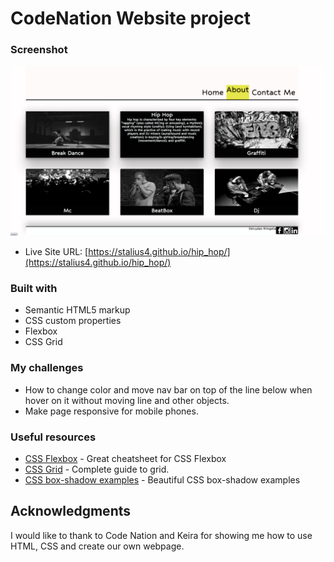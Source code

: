 # CodeNation Website project






### Screenshot

![](./screenshot.png)


- Live Site URL: [https://stalius4.github.io/hip_hop/](https://stalius4.github.io/hip_hop/)

### Built with

- Semantic HTML5 markup
- CSS custom properties
- Flexbox
- CSS Grid

### My challenges

 - How to change color and move nav bar on top of the line below when hover on it without moving line and other objects.
 - Make page responsive for mobile phones.


### Useful resources

- [CSS Flexbox](https://css-tricks.com/snippets/css/a-guide-to-flexbox/) - Great cheatsheet for CSS Flexbox
- [CSS Grid](https://css-tricks.com/snippets/css/complete-guide-grid/) - Complete guide to grid.
- [CSS box-shadow examples](https://getcssscan.com/css-box-shadow-examples) - Beautiful CSS box-shadow examples


## Acknowledgments
 I would like to thank to Code Nation and Keira for showing me how to use HTML, CSS and create our own webpage.
